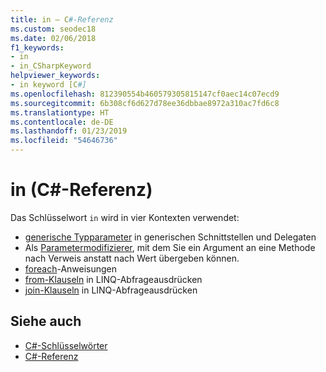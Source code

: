 ```yaml
---
title: in – C#-Referenz
ms.custom: seodec18
ms.date: 02/06/2018
f1_keywords:
- in
- in_CSharpKeyword
helpviewer_keywords:
- in keyword [C#]
ms.openlocfilehash: 812390554b460579305815147cf0aec14c07ecd9
ms.sourcegitcommit: 6b308cf6d627d78ee36dbbae8972a310ac7fd6c8
ms.translationtype: HT
ms.contentlocale: de-DE
ms.lasthandoff: 01/23/2019
ms.locfileid: "54646736"
---
```

# <a name="in-c-reference"></a>in (C#-Referenz)

Das Schlüsselwort `in` wird in vier Kontexten verwendet:  
  
- [generische Typparameter](in-generic-modifier.md) in generischen Schnittstellen und Delegaten
- Als [Parametermodifizierer](in-parameter-modifier.md), mit dem Sie ein Argument an eine Methode nach Verweis anstatt nach Wert übergeben können.
- [foreach](foreach-in.md)-Anweisungen
- [from-Klauseln](from-clause.md) in LINQ-Abfrageausdrücken
- [join-Klauseln](join-clause.md) in LINQ-Abfrageausdrücken
  
## <a name="see-also"></a>Siehe auch

- [C#-Schlüsselwörter](index.md)
- [C#-Referenz](../index.md)

